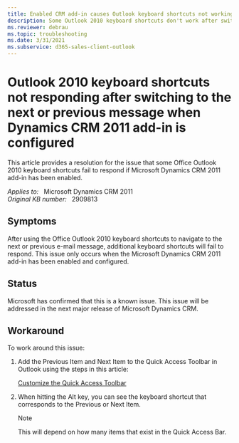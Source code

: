 ```yaml
---
title: Enabled CRM add-in causes Outlook keyboard shortcuts not working
description: Some Outlook 2010 keyboard shortcuts don't work after switching to the next or previous message when Dynamics CRM 2011 add-in is enabled.
ms.reviewer: debrau
ms.topic: troubleshooting
ms.date: 3/31/2021
ms.subservice: d365-sales-client-outlook
---
```

# Outlook 2010 keyboard shortcuts not responding after switching to the next or previous message when Dynamics CRM 2011 add-in is configured

This article provides a resolution for the issue that some Office Outlook 2010 keyboard shortcuts fail to respond if Microsoft Dynamics CRM 2011 add-in has been enabled.

_Applies to:_ &nbsp; Microsoft Dynamics CRM 2011  
_Original KB number:_ &nbsp; 2909813

## Symptoms

After using the Office Outlook 2010 keyboard shortcuts to navigate to the next or previous e-mail message, additional keyboard shortcuts will fail to respond. This issue only occurs when the Microsoft Dynamics CRM 2011 add-in has been enabled and configured.

## Status

Microsoft has confirmed that this is a known issue. This issue will be addressed in the next major release of Microsoft Dynamics CRM.

## Workaround

To work around this issue:

1. Add the Previous Item and Next Item to the Quick Access Toolbar in Outlook using the steps in this article:

   [Customize the Quick Access Toolbar](https://support.microsoft.com/office/customize-the-quick-access-toolbar-43fff1c9-ebc4-4963-bdbd-c2b6b0739e52)

2. When hitting the Alt key, you can see the keyboard shortcut that corresponds to the Previous or Next Item.

   > [!NOTE]
   > This will depend on how many items that exist in the Quick Access Bar.
